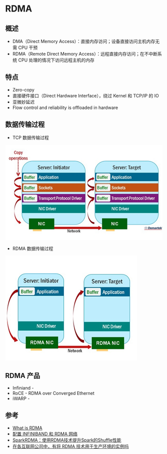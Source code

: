 # RDMA

## 概述

* DMA（Direct Memory Access）：直接内存访问；设备直接访问主机内存无需 CPU 干预
* RDMA（Remote Direct Memory Access）：远程直接内存访问；在不中断系统 CPU 处理的情况下访问远程主机的内存

## 特点

* Zero-copy
* 直接硬件接口（Direct Hardware Interface），绕过 Kernel 和 TCP/IP 的 IO
* 亚微妙延迟
* Flow control and reliability is offloaded in hardware

## 数据传输过程

* TCP 数据传输过程

![TCP Data Transimission](.images/tcp-data-transmission.png)

* RDMA 数据传输过程

![RDMA Data Transimission](.images/rdma-data-transmission.png)

## RDMA 产品

* Infiniand -
* RoCE - RDMA over Converged Ethernet
* iWARP -

## 参考

* [What is RDMA](https://community.mellanox.com/docs/DOC-1963)
* [配置 INFINIBAND 和 RDMA 网络](https://access.redhat.com/documentation/zh-cn/red_hat_enterprise_linux/7/html/networking_guide/ch-configure_infiniband_and_rdma_networks)
* [SparkRDMA：使用RDMA技术提升Spark的Shuffle性能](https://www.iteblog.com/archives/1964.html)
* [在各互联网公司中，有将 RDMA 技术用于生产环境的实例吗](https://www.zhihu.com/question/59122163)